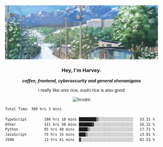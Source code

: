 ![](https://github.com/hrvdm/hrvdm/blob/main/images/winter.png?raw=true)

<div align="center">
    <h3> Hey, I'm Harvey.</h3>
    <p><i><b>coffee, frontend, cybersecurity and general shenanigans</b></i></p>
    <p>i really like unix rice, sushi rice is also good</p>
</div>

<p align="center">  <img src="https://komarev.com/ghpvc/?username=hrvdm&label=Views&color=252733&style=for-the-badge" alt="hrvdm" /> </p>

<!--START_SECTION:waka-->

```txt
Total Time: 399 hrs 3 mins

TypeScript        180 hrs 10 mins ████████▒░░░░░░░░░░░░░░░░   33.31 %
Other             141 hrs 50 mins ██████▓░░░░░░░░░░░░░░░░░░   26.22 %
Python            95 hrs 48 mins  ████▒░░░░░░░░░░░░░░░░░░░░   17.71 %
JavaScript        75 hrs 15 mins  ███▒░░░░░░░░░░░░░░░░░░░░░   13.91 %
JSON              13 hrs 41 mins  ▓░░░░░░░░░░░░░░░░░░░░░░░░   02.53 %
```

<!--END_SECTION:waka-->
